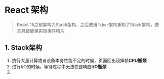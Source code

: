 # React 架构

> React 15之前架构为Stack架构，之后使用`Fiber`架构重构了Stack架构，使其具备能够实现事件切片



## 1. Stack架构

1. 执行大量计算或者设备本身性能不足的时候，页面回出现掉帧**CPU瓶颈**
2. 进行I/O的时候，等待过程中无法快速响应**I/O瓶颈**
3. 